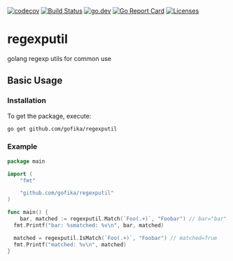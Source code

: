 [![codecov](https://codecov.io/gh/gofika/regexputil/branch/main/graph/badge.svg)](https://codecov.io/gh/gofika/regexputil)
[![Build Status](https://github.com/gofika/regexputil/workflows/build/badge.svg)](https://github.com/gofika/regexputil)
[![go.dev](https://img.shields.io/badge/go.dev-reference-007d9c?logo=go&logoColor=white)](https://pkg.go.dev/github.com/gofika/regexputil)
[![Go Report Card](https://goreportcard.com/badge/github.com/gofika/regexputil)](https://goreportcard.com/report/github.com/gofika/regexputil)
[![Licenses](https://img.shields.io/github/license/gofika/regexputil)](LICENSE)

# regexputil

golang regexp utils for common use


## Basic Usage

### Installation

To get the package, execute:

```bash
go get github.com/gofika/regexputil
```

### Example

```go
package main

import (
	"fmt"

	"github.com/gofika/regexputil"
)

func main() {
	bar, matched := regexputil.Match(`Foo(.+)`, "Foobar") // bar="bar" matched=True
  fmt.Printf("bar: %smatched: %v\n", bar, matched)

  matched = regexputil.IsMatch(`Foo(.+)`, "Foobar") // matched=True
  fmt.Printf("matched: %v\n", matched)
}
```